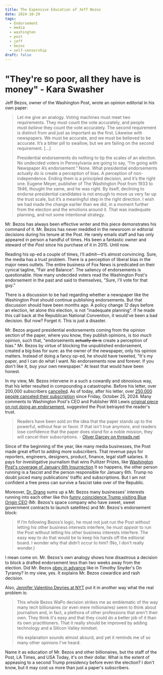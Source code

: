 ```yaml
---
title: The Expensive Education of Jeff Bezos
date: 2024-10-29
tags:
  - Endorsement
  - media
  - washington
  - post
  - jeff
  - bezos
  - self-censorship
draft: false
---
```

# "They're so poor, all they have is money" - Kara Swasher

Jeff Bezos, owner of the Washington Post, wrote an opinion editorial in his own paper:

> Let me give an analogy. Voting machines must meet two requirements. They must count the vote accurately, and people must _believe_ they count the vote accurately. The second requirement is distinct from and just as important as the first. Likewise with newspapers. We must be accurate, and we must be believed to be accurate. It’s a bitter pill to swallow, but we are failing on the second requirement. [...]
>
> Presidential endorsements do nothing to tip the scales of an election. No undecided voters in Pennsylvania are going to say, “I’m going with Newspaper A’s endorsement.” None. What presidential endorsements actually do is create a perception of bias. A perception of non-independence. Ending them is a principled decision, and it’s the right one. Eugene Meyer, publisher of The Washington Post from 1933 to 1946, thought the same, and he was right. By itself, declining to endorse presidential candidates is not enough to move us very far up the trust scale, but it’s a meaningful step in the right direction. I wish we had made the change earlier than we did, in a moment further from the election and the emotions around it. That was inadequate planning, and not some intentional strategy.

Mr. Bezos has always been effective writer and this piece demonstrates his command of it. Mr. Bezos has never meddled in the newsroom or editorial decisions during his tenure at the Post. He rarely emails staff and has only appeared in person a handful of times. His been a fantastic owner and steward of the *Post* since his purchase of it in 2015. Until now.

Reading his op-ed a couple of times, I’ll admit—it’s almost convincing. Sure, the media has a trust problem. There is a perception of liberal bias in the major news outlets. The entire business of Fox News is predicated on their cynical tagline, "Fair and Balance". The saliency of endorsements is questionable. How many undecided voters read the Washington Post's endorsement in the past and said to themselves, "Sure, I'll vote for that guy."

There is a discussion to be had regarding whether a newspaper like the Washington Post should continue publishing endorsements. But that discussion should have been months ago. A policy change *12* days before an election, let alone *this* election, is not "inadequate planning".  If he made this call back at the Republican National Convention, it would've been a bad decision. But now? Forget it. This is just a disaster.

Mr. Bezos argued presidential endorsements coming from the opinion section of the paper, where you know, they publish opinions, is *too much* opinion, such that, "endorsements ~~actually do is~~ create a perception of bias."  Mr. Bezos by virtue of blocking the unpublished endorsement, created a big bias for sure: as the owner of the newspaper, only his opinion matters. Instead of doing a fancy op-ed, he should have tweeted, "It's my paper, and I can do what I want. No endorsements now and forever. If you don't like it, buy your own newspaper." At least that would have been honest.

In my view, Mr. Bezos intervene in a such a cowardly and obnoxious way, that his letter resulted in compounding a catastrophe. Before his letter, over 200,000 subscribers [cancelled](https://www.npr.org/2024/10/28/nx-s1-5168416/washington-post-bezos-endorsement-president-cancellations-resignations). As of today, after his letter, over [250,000 people canceled their subscription](https://www.npr.org/2024/10/29/nx-s1-5170939/more-than-250-000-subscribers-have-left-washington-post-over-withheld-endorsement) since Friday, October 25, 2024. Many comments to Washington Post's CEO and Publisher Will Lewis [original piece on not doing an endorsement](https://www.washingtonpost.com/opinions/2024/10/25/washington-post-endorsement/), suggested the Post betrayed the reader's trust.

> Readers have been sold on the idea that the paper stands up to the powerful, without fear or favor. If that isn't true anymore, and readers lose confidence that the paper does stand for a noble mission, they will cancel their subscriptions. - [Oliver Darcey on threads.net](https://www.threads.net/@oliverdarcy/post/DBmEORlvYbh?xmt=AQGzSDA4ApAHGaEAd18jyYGZTBQBEsOR65zHjjtyw_DxXw)

Since of the beginning of the year, like many media businesses, the Post made great effort to adding more subscribers. That revenue pays for reporters, engineers, designers, product, finance, legal staff salaries. It pays for investigative journalism that wins Pulitzer Prizes, like [Washington Post's coverage of January 6th Insurrection](https://www.washingtonpost.com/media/2022/05/09/washington-post-wins-pulitzer-prize-jan-6-coverage/) It so happens, the other person running is a fascist and the person responsible for January 6th. Trump no doubt juiced many publications' traffic and subscriptions. But I am not confident a free press can survive a fascist take over of the Republic. 

Moreover, [Dr. Drang](https://fosstodon.org/@drdrang/113387991801308851) sums up a Mr. Bezos many businesses' interests running into each other like this [funny coincidence Trump visiting Blue Origin CEO](https://www.thedailybeast.com/is-this-the-reason-jeff-bezos-owned-washington-post-didnt-endorse-kamala-harris-blue-origin-donald-trump/) (Mr. Bezos's space company who have sweet, sweet government contracts to launch satellites) and Mr. Bezos's endorsement block:

> If I’m following Bezos’s logic, he must not just run the Post without letting his other business interests interfere, he must *appear* to run the Post without letting his other business interests interfere. The easy way to do that would be to keep his hands off the editorial board. I wonder why that didn’t occur to him? (No, I don’t really wonder.)

I mean come on. Mr. Bezos's own analogy shows how disastrous a decision to block a drafted endorsement less than two weeks away from the election. Did Mr. Bezos [obey in advance](https://snyder.substack.com/p/obeying-in-advance) like in Timothy Snyder's On Tyranny? In my view, yes. It explains Mr. Bezos cowardice and rash decision.

Also, [Jennifer Valentino Devries at NYT](https://www.threads.net/@jenvalentino_nyt/post/DBtsrqLObvS?xmt=AQGzSDA4ApAHGaEAd18jyYGZTBQBEsOR65zHjjtyw_DxXw) put it in another way what the real problem is:

> This whole Bezos WaPo decision strikes me as emblematic of the way many tech billionaires (or even mere millionaires) seem to think about journalism and, in fact, a plethora of other professions that aren't their own. They think it's easy and that they could do a better job of it than its own practitioners. That it really should be improved by adding technology and a Silicon Valley mindset.
 >
 >His explanation sounds almost absurd, and yet it reminds me of so many other opinions I've heard.

Name it as education of Mr. Bezos and other billionaires, but the staff of the Post, LA Times, and USA Today, it's on their dollar. What is the extent of appeasing to a second Trump presidency before even the election? I don't know, but it may cost us more than just a paper's subscribers.






